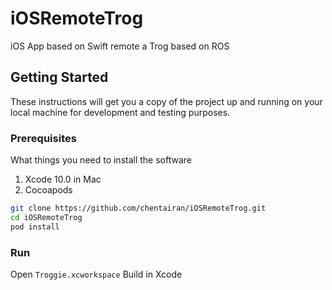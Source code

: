 # iOSRemoteTrog
iOS App based on Swift remote a Trog based on ROS

## Getting Started

These instructions will get you a copy of the project up and running on your local machine for development and testing purposes. 

### Prerequisites

What things you need to install the software

1) Xcode 10.0 in Mac
2) Cocoapods

```bash
git clone https://github.com/chentairan/iOSRemoteTrog.git
cd iOSRemoteTrog
pod install
```

### Run

Open `Troggie.xcworkspace`
Build in Xcode